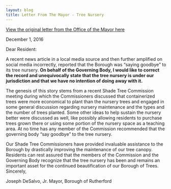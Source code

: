 ```yaml
---
layout: blog
title: Letter From The Mayor - Tree Nursery
---
```


[View the original letter from the Office of the Mayor here](https://storage.googleapis.com/static.rutherford-nj.com/borough-clerk/posts/Mayors-Letter-Tree-Nursery.pdf)

December 1, 2016


Dear Resident:


A recent news article in a local media source and then further amplified on social media incorrectly, reported that the Borough was “saying goodbye” to its tree nursery. **On behalf of the Governing Body, I would like to correct the record and unequivocally state that the tree nursery is under our jurisdiction and that we have no intention of doing away with it.**  


The genesis of this story stems from a recent Shade Tree Commission meeting during which the Commissioners discussed that containerized trees were more economical to plant than the nursery trees and engaged in some general discussion regarding nursery maintenance and the types and the number of trees planted. Some other ideas to help sustain the nursery better were discussed as well, like possibly allowing residents to purchase trees grown there or using some portion of the nursery space as a teaching area. At no time has any member of the Commission recommended that the governing body “say goodbye” to the tree nursery. 


Our Shade Tree Commissioners have provided invaluable assistance to the Borough by drastically improving the maintenance of our tree canopy. Residents can rest assured that the members of the Commission and the Governing Body recognize that the tree nursery has been and remains an important asset for the continued beautification of our Borough of Trees. 
Sincerely,



Joseph DeSalvo, Jr.
Mayor, Borough of Rutherford
